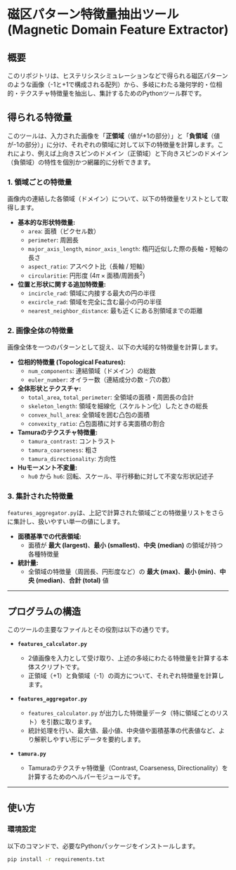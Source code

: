 # 磁区パターン特徴量抽出ツール (Magnetic Domain Feature Extractor)

## 概要

このリポジトリは、ヒステリシスシミュレーションなどで得られる磁区パターンのような画像（-1と+1で構成される配列）から、多岐にわたる幾何学的・位相的・テクスチャ特徴量を抽出し、集計するためのPythonツール群です。

## 得られる特徴量

このツールは、入力された画像を「**正領域**（値が+1の部分）」と「**負領域**（値が-1の部分）」に分け、それぞれの領域に対して以下の特徴量を計算します。これにより、例えば上向きスピンのドメイン（正領域）と下向きスピンのドメイン（負領域）の特性を個別かつ網羅的に分析できます。

### 1. 領域ごとの特徴量
画像内の連結した各領域（ドメイン）について、以下の特徴量をリストとして取得します。

* **基本的な形状特徴量:**
    * `area`: 面積（ピクセル数）
    * `perimeter`: 周囲長
    * `major_axis_length`, `minor_axis_length`: 楕円近似した際の長軸・短軸の長さ
    * `aspect_ratio`: アスペクト比（長軸 / 短軸）
    * `circularitie`: 円形度 ($4\pi \times \text{面積} / \text{周囲長}^2$)
* **位置と形状に関する追加特徴量:**
    * `incircle_rad`: 領域に内接する最大の円の半径
    * `excircle_rad`: 領域を完全に含む最小の円の半径
    * `nearest_neighbor_distance`: 最も近くにある別領域までの距離

### 2. 画像全体の特徴量
画像全体を一つのパターンとして捉え、以下の大域的な特徴量を計算します。

* **位相的特徴量 (Topological Features):**
    * `num_components`: 連結領域（ドメイン）の総数
    * `euler_number`: オイラー数（連結成分の数 - 穴の数）
* **全体形状とテクスチャ:**
    * `total_area`, `total_perimeter`: 全領域の面積・周囲長の合計
    * `skeleton_length`: 領域を細線化（スケルトン化）したときの総長
    * `convex_hull_area`: 全領域を囲む凸包の面積
    * `convexity_ratio`: 凸包面積に対する実面積の割合
* **Tamuraのテクスチャ特徴量:**
    * `tamura_contrast`: コントラスト
    * `tamura_coarseness`: 粗さ
    * `tamura_directionality`: 方向性
* **Huモーメント不変量:**
    * `hu0` から `hu6`: 回転、スケール、平行移動に対して不変な形状記述子

### 3. 集計された特徴量
`features_aggregator.py`は、上記で計算された領域ごとの特徴量リストをさらに集計し、扱いやすい単一の値にします。

* **面積基準での代表領域:**
    * 面積が **最大 (largest)**、**最小 (smallest)**、**中央 (median)** の領域が持つ各種特徴量
* **統計量:**
    * 全領域の特徴量（周囲長、円形度など）の **最大 (max)**、**最小 (min)**、**中央 (median)**、**合計 (total)** 値

---

## プログラムの構造

このツールの主要なファイルとその役割は以下の通りです。

-   **`features_calculator.py`**
    -   2値画像を入力として受け取り、上述の多岐にわたる特徴量を計算する本体スクリプトです。
    -   正領域（+1）と負領域（-1）の両方について、それぞれ特徴量を計算します。

-   **`features_aggregator.py`**
    -   `features_calculator.py` が出力した特徴量データ（特に領域ごとのリスト）を引数に取ります。
    -   統計処理を行い、最大値、最小値、中央値や面積基準の代表値など、より解釈しやすい形にデータを要約します。

-   **`tamura.py`**
    -   Tamuraのテクスチャ特徴量（Contrast, Coarseness, Directionality）を計算するためのヘルパーモジュールです。

---

## 使い方

### 環境設定

以下のコマンドで、必要なPythonパッケージをインストールします。

```bash
pip install -r requirements.txt
